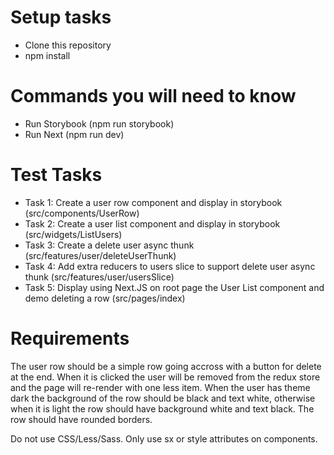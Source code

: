 # Setup tasks

- Clone this repository
- npm install

# Commands you will need to know

- Run Storybook (npm run storybook)
- Run Next (npm run dev)

# Test Tasks

- Task 1: Create a user row component and display in storybook (src/components/UserRow)
- Task 2: Create a user list component and display in storybook (src/widgets/ListUsers)
- Task 3: Create a delete user async thunk (src/features/user/deleteUserThunk)
- Task 4: Add extra reducers to users slice to support delete user async thunk (src/features/user/usersSlice)
- Task 5: Display using Next.JS on root page the User List component and demo deleting a row (src/pages/index)

# Requirements

The user row should be a simple row going accross with a button for delete at the end. When it is clicked the user will be removed from the redux store and the page will re-render with one less item. When the user has theme dark the background of the row should be black and text white, otherwise when it is light the row should have background white and text black. The row should have rounded borders.

Do not use CSS/Less/Sass. Only use sx or style attributes on components.
